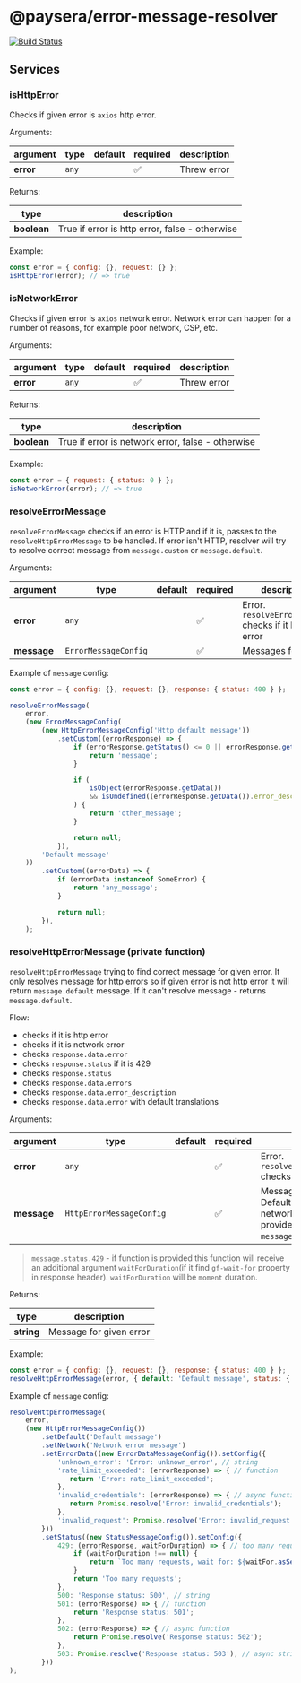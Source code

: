 # @paysera/error-message-resolver

[![Build Status](https://travis-ci.com/paysera/js-lib-error-message-resolver.svg?branch=master)](https://travis-ci.com/paysera/js-lib-error-message-resolver)

## Services

### isHttpError

Checks if given error is `axios` http error.

Arguments:

| argument  | type  | default | required           | description |
|-----------|-------|---------|--------------------|-------------|
| **error** | `any` |         | :white_check_mark: | Threw error |

Returns:

| type        | description                                    |
|-------------|------------------------------------------------|
| **boolean** | True if error is http error, false - otherwise |

Example:
```js
const error = { config: {}, request: {} };
isHttpError(error); // => true
```

### isNetworkError

Checks if given error is `axios` network error. Network error can happen for a number of reasons, for example poor 
network, CSP, etc.

Arguments:

| argument  | type  | default | required           | description |
|-----------|-------|---------|--------------------|-------------|
| **error** | `any` |         | :white_check_mark: | Threw error |

Returns:

| type        | description                                       |
|-------------|---------------------------------------------------|
| **boolean** | True if error is network error, false - otherwise |

Example:
```js
const error = { request: { status: 0 } };
isNetworkError(error); // => true
```

### resolveErrorMessage
 
`resolveErrorMessage` checks if an error is HTTP and if it is, passes to the `resolveHttpErrorMessage` to be handled. If
error isn't HTTP, resolver will try to resolve correct message from `message.custom` or `message.default`.

Arguments:

| argument    | type                 | default | required           | description                                                        |
|-------------|----------------------|---------|--------------------|--------------------------------------------------------------------|
| **error**   | `any`                |         | :white_check_mark: | Error. `resolveErrorMessage` checks if it http error               |
| **message** | `ErrorMessageConfig` |         | :white_check_mark: | Messages for error                                                 |


Example of `message` config:
```js
const error = { config: {}, request: {}, response: { status: 400 } };

resolveErrorMessage(
    error,
    (new ErrorMessageConfig(
        (new HttpErrorMessageConfig('Http default message'))
            .setCustom((errorResponse) => {
                if (errorResponse.getStatus() <= 0 || errorResponse.getStatus() >= 500) {
                    return 'message';
                }

                if (
                    isObject(errorResponse.getData())
                    && isUndefined((errorResponse.getData()).error_description)
                ) {
                    return 'other_message';
                }

                return null;
            }),
        'Default message'
    ))
        .setCustom((errorData) => {
            if (errorData instanceof SomeError) {
                return 'any_message';
            }

            return null;
        }),
    );
```

### resolveHttpErrorMessage (private function)

`resolveHttpErrorMessage` trying to find correct message for given error.
It only resolves message for http errors so if given error is not http error it will return `message.default` message.
If it can't resolve message - returns `message.default`.

Flow:
- checks if it is http error
- checks if it is network error
- checks `response.data.error`
- checks `response.status` if it is 429
- checks `response.status`
- checks `response.data.errors`
- checks `response.data.error_description`
- checks `response.data.error` with default translations

Arguments:

| argument    | type                     | default | required           | description                                                                                                  |
|-------------|--------------------------|---------|--------------------|--------------------------------------------------------------------------------------------------------------|
| **error**   | `any`                    |         | :white_check_mark: | Error. `resolveHttpErrorMessage` checks if it http error                                                     |
| **message** | `HttpErrorMessageConfig` |         | :white_check_mark: | Messages for error. Default message and network error must be provided(`message.default`, `message.network`) |

> `message.status.429` - if function is provided this function will receive an additional argument `waitForDuration`(if
it find `gf-wait-for` property in response header). `waitForDuration` will be `moment` duration.

Returns:

| type       | description             |
|------------|-------------------------|
| **string** | Message for given error |


Example:
```js
const error = { config: {}, request: {}, response: { status: 400 } };
resolveHttpErrorMessage(error, { default: 'Default message', status: { 400: 'Not found' } }); // => Not found
```

Example of `message` config:
```js
resolveHttpErrorMessage(
    error,
    (new HttpErrorMessageConfig())
        .setDefault('Default message')
        .setNetwork('Network error message')
        .setErrorData((new ErrorDataMessageConfig()).setConfig({
            'unknown_error': 'Error: unknown_error', // string
            'rate_limit_exceeded': (errorResponse) => { // function
               return 'Error: rate_limit_exceeded';
            },
            'invalid_credentials': (errorResponse) => { // async function
               return Promise.resolve('Error: invalid_credentials');
            },
            'invalid_request': Promise.resolve('Error: invalid_request'), // async string
        }))
        .setStatus((new StatusMessageConfig()).setConfig({
            429: (errorResponse, waitForDuration) => { // too many request function
                if (waitForDuration !== null) {
                    return `Too many requests, wait for: ${waitFor.asSeconds()}`;
                }
                return 'Too many requests';
            },
            500: 'Response status: 500', // string
            501: (errorResponse) => { // function
                return 'Response status: 501';
            },
            502: (errorResponse) => { // async function
                return Promise.resolve('Response status: 502');
            },
            503: Promise.resolve('Response status: 503'), // async string
        }))
);
```



